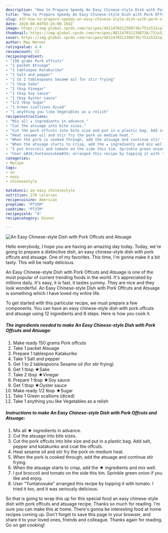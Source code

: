 ```yaml
---
description: "How to Prepare Speedy An Easy Chinese-style Dish with Pork Offcuts and Atsuage"
title: "How to Prepare Speedy An Easy Chinese-style Dish with Pork Offcuts and Atsuage"
slug: 437-how-to-prepare-speedy-an-easy-chinese-style-dish-with-pork-offcuts-and-atsuage
date: 2020-08-04T03:24:00.164Z
image: https://img-global.cpcdn.com/recipes/4811470312308736/751x532cq70/an-easy-chinese-style-dish-with-pork-offcuts-and-atsuage-recipe-main-photo.jpg
thumbnail: https://img-global.cpcdn.com/recipes/4811470312308736/751x532cq70/an-easy-chinese-style-dish-with-pork-offcuts-and-atsuage-recipe-main-photo.jpg
cover: https://img-global.cpcdn.com/recipes/4811470312308736/751x532cq70/an-easy-chinese-style-dish-with-pork-offcuts-and-atsuage-recipe-main-photo.jpg
author: May Warner
ratingvalue: 4.4
reviewcount: 12
recipeingredient:
- "150 grams Pork offcuts"
- "1 packet Atsuage"
- "1 tablespoo Katakuriko"
- "1 Salt and pepper"
- "1 to 2 tablespoons Sesame oil for stir frying"
- "1 tbsp Sake"
- "2 tbsp Vinegar"
- "1 tbsp Soy sauce"
- "1 tbsp Oyster sauce"
- "1/2 tbsp Sugar"
- "1 Green scallions diced"
- "1 anything you like Vegetables as a relish"
recipeinstructions:
- "Mix all ★ ingredients in advance."
- "Cut the atsuage into bite sizes."
- "Cut the pork offcuts into bite size and put in a plastic bag. Add salt, pepper and katakuriko and coat the offcuts."
- "Heat sesame oil and stir fry the pork on medium heat."
- "When the pork is cooked through, add the atsuage and continue stir frying."
- "When the atsuage starts to crisp, add the ★ ingredients and mix well."
- "I put broccoli and tomato on the side this tim. Sprinkle green onion if you like and enjoy."
- "User &#34;Yuntanosuke&#34; arranged this recipe by topping it with tomato. I tried it too, and it was seriously delicious."
categories:
- Recipe
tags:
- an
- easy
- chinesestyle

katakunci: an easy chinesestyle 
nutrition: 278 calories
recipecuisine: American
preptime: "PT35M"
cooktime: "PT37M"
recipeyield: "4"
recipecategory: Dinner

---
```



![An Easy Chinese-style Dish with Pork Offcuts and Atsuage](https://img-global.cpcdn.com/recipes/4811470312308736/751x532cq70/an-easy-chinese-style-dish-with-pork-offcuts-and-atsuage-recipe-main-photo.jpg)

Hello everybody, I hope you are having an amazing day today. Today, we're going to prepare a distinctive dish, an easy chinese-style dish with pork offcuts and atsuage. One of my favorites. This time, I'm gonna make it a bit tasty. This will be really delicious.



An Easy Chinese-style Dish with Pork Offcuts and Atsuage is one of the most popular of current trending foods in the world. It's appreciated by millions daily. It's easy, it is fast, it tastes yummy. They are nice and they look wonderful. An Easy Chinese-style Dish with Pork Offcuts and Atsuage is something which I have loved my entire life.


To get started with this particular recipe, we must prepare a few components. You can have an easy chinese-style dish with pork offcuts and atsuage using 12 ingredients and 8 steps. Here is how you cook it.

<!--inarticleads1-->

##### The ingredients needed to make An Easy Chinese-style Dish with Pork Offcuts and Atsuage:

1. Make ready 150 grams Pork offcuts
1. Take 1 packet Atsuage
1. Prepare 1 tablespoo Katakuriko
1. Take 1 Salt and pepper
1. Get 1 to 2 tablespoons Sesame oil (for stir frying)
1. Get 1 tbsp ★Sake
1. Take 2 tbsp ★Vinegar
1. Prepare 1 tbsp ★Soy sauce
1. Get 1 tbsp ★Oyster sauce
1. Make ready 1/2 tbsp ★Sugar
1. Take 1 Green scallions (diced)
1. Take 1 anything you like Vegetables as a relish




<!--inarticleads2-->

##### Instructions to make An Easy Chinese-style Dish with Pork Offcuts and Atsuage:

1. Mix all ★ ingredients in advance.
1. Cut the atsuage into bite sizes.
1. Cut the pork offcuts into bite size and put in a plastic bag. Add salt, pepper and katakuriko and coat the offcuts.
1. Heat sesame oil and stir fry the pork on medium heat.
1. When the pork is cooked through, add the atsuage and continue stir frying.
1. When the atsuage starts to crisp, add the ★ ingredients and mix well.
1. I put broccoli and tomato on the side this tim. Sprinkle green onion if you like and enjoy.
1. User &#34;Yuntanosuke&#34; arranged this recipe by topping it with tomato. I tried it too, and it was seriously delicious.




So that is going to wrap this up for this special food an easy chinese-style dish with pork offcuts and atsuage recipe. Thanks so much for reading. I'm sure you can make this at home. There's gonna be interesting food at home recipes coming up. Don't forget to save this page in your browser, and share it to your loved ones, friends and colleague. Thanks again for reading. Go on get cooking!
